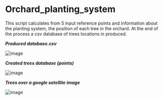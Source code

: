 # Orchard_planting_system
This script calculates from 5 input reference points and information about the planting system, the position of each tree in the orchard. At the end of the process a csv database of trees locations in produced. 

***Produced database.csv***

![image](https://user-images.githubusercontent.com/118398203/212690605-6d9e7495-c2f1-42fe-850f-f17159591044.png)

***Created trees database (points)***

![image](https://user-images.githubusercontent.com/118398203/212691872-5cf5243d-27be-4935-a925-dd04cb5c26fe.png)

***Trees over a google satellite image***

![image](https://user-images.githubusercontent.com/118398203/212692168-315c0377-435f-45b3-838a-6f94b2c39961.png)

